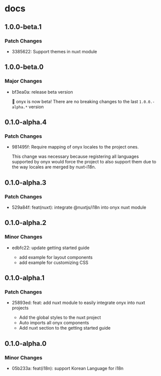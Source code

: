 # docs

## 1.0.0-beta.1

### Patch Changes

- 3385622: Support themes in nuxt module

## 1.0.0-beta.0

### Major Changes

- bf3ea0a: release beta version

  🎉 onyx is now beta! There are no breaking changes to the last `1.0.0.-alpha.*` version

## 0.1.0-alpha.4

### Patch Changes

- 981495f: Require mapping of onyx locales to the project ones.

  This change was necessary because registering all languages supported by onyx would force the project to also support them due to the way locales are merged by nuxt-i18n.

## 0.1.0-alpha.3

### Patch Changes

- 529a84f: feat(nuxt): integrate @nuxtjs/i18n into onyx nuxt module

## 0.1.0-alpha.2

### Minor Changes

- edbfc22: update getting started guide

  - add example for layout components
  - add example for customizing CSS

## 0.1.0-alpha.1

### Patch Changes

- 25893ed: feat: add nuxt module to easily integrate onyx into nuxt projects

  - Add the global styles to the nuxt project
  - Auto imports all onyx components
  - Add nuxt section to the getting started guide

## 0.1.0-alpha.0

### Minor Changes

- 05b233a: feat(i18n): support Korean Language for i18n
